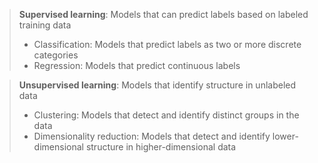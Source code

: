 > **Supervised learning**: Models that can predict labels based on labeled training data
> - Classification: Models that predict labels as two or more discrete categories
> - Regression: Models that predict continuous labels

> **Unsupervised learning**: Models that identify structure in unlabeled data
> - Clustering: Models that detect and identify distinct groups in the data
> - Dimensionality reduction: Models that detect and identify lower-dimensional structure in higher-dimensional data
